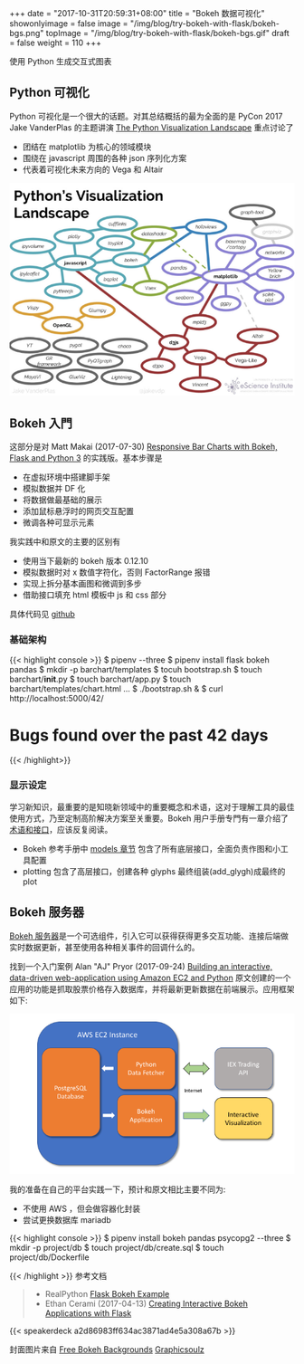 +++
date = "2017-10-31T20:59:31+08:00"
title = "Bokeh 数据可视化"
showonlyimage = false
image = "/img/blog/try-bokeh-with-flask/bokeh-bgs.png"
topImage = "/img/blog/try-bokeh-with-flask/bokeh-bgs.gif"
draft = false
weight = 110
+++

使用 Python 生成交互式图表
<!--more-->

## Python 可视化

Python 可视化是一个很大的话题。对其总结概括的最为全面的是 PyCon 2017 Jake VanderPlas 的主题讲演 [The Python Visualization Landscape](https://youtu.be/FytuB8nFHPQ) 重点讨论了

- 团结在 matplotlib 为核心的领域模块
- 围绕在 javascript 周围的各种 json 序列化方案
- 代表着可视化未来方向的 Vega 和 Altair 

<img alt="py-vis" src="/img/blog/try-bokeh-with-flask/py-vis.png" class="img-responsive">

## Bokeh 入門

这部分是对 Matt Makai (2017-07-30) [Responsive Bar Charts with Bokeh, Flask and Python 3](https://www.fullstackpython.com/blog/responsive-bar-charts-bokeh-flask-python-3.html) 的实践版。基本步骤是

- 在虚拟环境中搭建脚手架
- 模拟数据并 DF 化
- 将数据做最基础的展示
- 添加鼠标悬浮时的网页交互配置
- 微调各种可显示元素

我实践中和原文的主要的区别有

- 使用当下最新的 bokeh 版本 0.12.10
- 模拟数据时对 x 数值字符化，否则 FactorRange 报错
- 实现上拆分基本画图和微调到多步
- 借助接口填充 html 模板中 js 和 css 部分

具体代码见 [github](https://github.com/wushuzh/barchart)

### 基础架构

{{< highlight console >}}
$ pipenv --three
$ pipenv install flask bokeh pandas
$ mkdir -p barchart/templates
$ tocuh bootstrap.sh
$ touch barchart/__init__.py
$ touch barchart/app.py
$ touch barchart/templates/chart.html
...
$ ./bootstrap.sh &
$ curl http://localhost:5000/42/
<!DOCTYPE html>
<html>
    <head>
        <title>Bar charts with Bokeh!</title>
    </head>
    <body>
        <h1>Bugs found over the past 42 days</h1>
    </body>
</html>

{{< /highlight>}}

### 显示设定

学习新知识，最重要的是知晓新领域中的重要概念和术语，这对于理解工具的最佳使用方式，乃至定制高阶解决方案至关重要。Bokeh 用户手册专門有一章介绍了[术语和接口](https://bokeh.pydata.org/en/latest/docs/user_guide/concepts.html)，应该反复阅读。

- Bokeh 参考手册中 [models 章节](https://bokeh.pydata.org/en/latest/docs/reference/models.html) 包含了所有底层接口，全面负责作图和小工具配置
- plotting 包含了高层接口，创建各种 glyphs 最终组装(add_glygh)成最终的 plot

## Bokeh 服务器

[Bokeh 服务器](https://bokeh.pydata.org/en/latest/docs/user_guide/server.html)是一个可选组件，引入它可以获得获得更多交互功能、连接后端做实时数据更新，甚至使用各种相关事件的回调什么的。

找到一个入门案例 Alan "AJ" Pryor (2017-09-24) [Building an interactive, data-driven web-application using Amazon EC2 and Python](http://alanpryorjr.com/2017-09-24-stockstreamer/) 原文创建的一个应用的功能是抓取股票价格存入数据库，并将最新更新数据在前端展示。应用框架如下:

<img alt="stocks-app" src="/img/blog/try-bokeh-with-flask/stocks-app.png" class="img-responsive">

我的准备在自己的平台实践一下，预计和原文相比主要不同为:

- 不使用 AWS ，但会做容器化封装
- 尝试更换数据库 mariadb

{{< highlight console >}}
$ pipenv install bokeh pandas psycopg2 --three
$ mkdir -p project/db
$ touch project/db/create.sql
$ touch project/db/Dockerfile

{{< /highlight >}}
参考文档

> - RealPython [Flask Bokeh Example](https://github.com/realpython/flask-bokeh-example/)
> - Ethan Cerami (2017-04-13) [Creating Interactive Bokeh Applications with Flask](http://biobits.org/bokeh-flask.html)

{{< speakerdeck a2d86983ff634ac3871ad4e5a308a67b >}}

封面图片来自 [Free Bokeh Backgrounds](https://dribbble.com/shots/2056186-Free-Bokeh-Backgrounds) <a href="https://dribbble.com/Graphicsoulz"><i class="fa fa-dribbble" aria-hidden="true"></i> Graphicsoulz</a>
